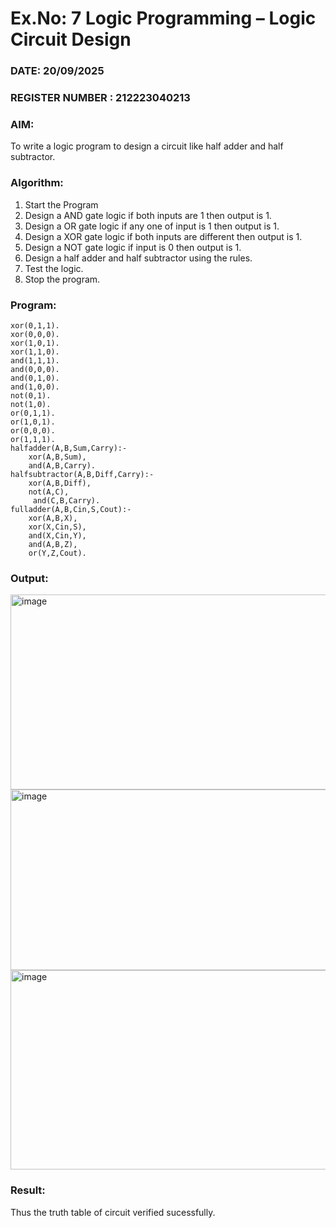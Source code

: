 # Ex.No: 7  Logic Programming –  Logic Circuit Design
### DATE:  20/09/2025                                                                         
### REGISTER NUMBER : 212223040213
### AIM:
To write a logic program to design a circuit like half adder and half subtractor.
###  Algorithm:
1. Start the Program
2. Design a AND gate logic if both inputs are 1 then output is 1.
3. Design a OR gate logic if any one of input is 1 then output is 1.
4. Design a XOR gate logic if both inputs are different then output is 1.
5. Design a NOT gate logic if input is 0 then output is 1.
6. Design a half adder and half subtractor using the rules.
7. Test the logic.
8. Stop the program.







   
### Program:
```
xor(0,1,1).
xor(0,0,0).
xor(1,0,1).
xor(1,1,0).
and(1,1,1).
and(0,0,0).
and(0,1,0).
and(1,0,0).
not(0,1).
not(1,0).
or(0,1,1).
or(1,0,1).
or(0,0,0).
or(1,1,1).
halfadder(A,B,Sum,Carry):-
    xor(A,B,Sum),
    and(A,B,Carry).
halfsubtractor(A,B,Diff,Carry):-
    xor(A,B,Diff),
    not(A,C),
     and(C,B,Carry).
fulladder(A,B,Cin,S,Cout):-
    xor(A,B,X),
    xor(X,Cin,S),
    and(X,Cin,Y),
    and(A,B,Z),
    or(Y,Z,Cout).
```
### Output:
<img width="967" height="312" alt="image" src="https://github.com/user-attachments/assets/24aed134-b8c1-4400-81e8-a34a5e8131b2" />
<img width="975" height="289" alt="image" src="https://github.com/user-attachments/assets/10f3c9d0-4b25-4b8c-8606-3a3ec2243521" />
<img width="961" height="319" alt="image" src="https://github.com/user-attachments/assets/f2e55d29-527c-4d48-9608-ca80f4602b1e" />

### Result:
Thus the truth table of circuit verified sucessfully.

